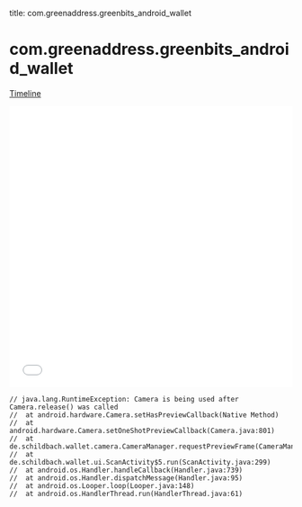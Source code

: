 title: com.greenaddress.greenbits_android_wallet

# com.greenaddress.greenbits_android_wallet

[Timeline](./vis-timeline.html)

<iframe src="./vis-timeline.html" width="100%" height="500px" style="border:none;"></iframe>

```
// java.lang.RuntimeException: Camera is being used after Camera.release() was called
// 	at android.hardware.Camera.setHasPreviewCallback(Native Method)
// 	at android.hardware.Camera.setOneShotPreviewCallback(Camera.java:801)
// 	at de.schildbach.wallet.camera.CameraManager.requestPreviewFrame(CameraManager.java:239)
// 	at de.schildbach.wallet.ui.ScanActivity$5.run(ScanActivity.java:299)
// 	at android.os.Handler.handleCallback(Handler.java:739)
// 	at android.os.Handler.dispatchMessage(Handler.java:95)
// 	at android.os.Looper.loop(Looper.java:148)
// 	at android.os.HandlerThread.run(HandlerThread.java:61)

```



